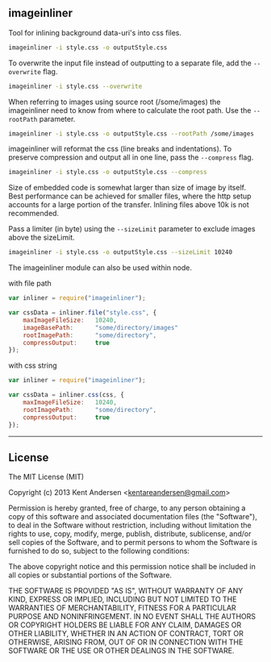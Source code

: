 ## imageinliner

Tool for inlining background data-uri's into css files.


```bash
imageinliner -i style.css -o outputStyle.css
```

To overwrite the input file instead of outputting to a separate file, add the `--overwrite` flag.

```bash
imageinliner -i style.css --overwrite
```

When referring to images using source root (/some/images) the imageinliner need to know from where to calculate the root path. Use the `--rootPath` parameter.

```bash
imageinliner -i style.css -o outputStyle.css --rootPath /some/images
```

imageinliner will reformat the css (line breaks and indentations). To preserve compression and output all in one line, pass the `--compress` flag.

```bash
imageinliner -i style.css -o outputStyle.css --compress
```

Size of embedded code is somewhat larger than size of image by itself. Best performance can be achieved for smaller files, where the http setup accounts for a large portion of the transfer. Inlining files above 10k is not recommended.

Pass a limiter (in byte) using the `--sizeLimit` parameter to exclude images above the sizeLimit.

```bash
imageinliner -i style.css -o outputStyle.css --sizeLimit 10240
```

The imageinliner module can also be used within node.

with file path
```javascript
var inliner = require("imageinliner");

var cssData = inliner.file("style.css", {
    maxImageFileSize:   10240,
    imageBasePath:      "some/directory/images"
    rootImagePath:      "some/directory",
    compressOutput:     true
});
```

with css string
```javascript
var inliner = require("imageinliner");

var cssData = inliner.css(css, {
    maxImageFileSize:   10240,
    rootImagePath:      "some/directory",
    compressOutput:     true
});
```


---

## License

The MIT License (MIT)

Copyright (c) 2013 Kent Andersen &lt;kentareandersen@gmail.com&gt;

Permission is hereby granted, free of charge, to any person obtaining a copy
of this software and associated documentation files (the "Software"), to deal
in the Software without restriction, including without limitation the rights
to use, copy, modify, merge, publish, distribute, sublicense, and/or sell
copies of the Software, and to permit persons to whom the Software is
furnished to do so, subject to the following conditions:

The above copyright notice and this permission notice shall be included in
all copies or substantial portions of the Software.

THE SOFTWARE IS PROVIDED "AS IS", WITHOUT WARRANTY OF ANY KIND, EXPRESS OR
IMPLIED, INCLUDING BUT NOT LIMITED TO THE WARRANTIES OF MERCHANTABILITY,
FITNESS FOR A PARTICULAR PURPOSE AND NONINFRINGEMENT. IN NO EVENT SHALL THE
AUTHORS OR COPYRIGHT HOLDERS BE LIABLE FOR ANY CLAIM, DAMAGES OR OTHER
LIABILITY, WHETHER IN AN ACTION OF CONTRACT, TORT OR OTHERWISE, ARISING FROM,
OUT OF OR IN CONNECTION WITH THE SOFTWARE OR THE USE OR OTHER DEALINGS IN
THE SOFTWARE.
